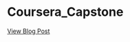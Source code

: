 # Coursera_Capstone

<a href="https://mudassar.tech/exploring-the-best-places-to-establish-a-chinese-restaurant-in-toronto/">View Blog Post</a>
